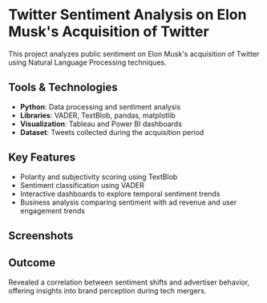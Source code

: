 # Twitter Sentiment Analysis on Elon Musk's Acquisition of Twitter

This project analyzes public sentiment on Elon Musk's acquisition of Twitter using Natural Language Processing techniques.

## Tools & Technologies
- **Python**: Data processing and sentiment analysis
- **Libraries**: VADER, TextBlob, pandas, matplotlib
- **Visualization**: Tableau and Power BI dashboards
- **Dataset**: Tweets collected during the acquisition period

## Key Features
- Polarity and subjectivity scoring using TextBlob
- Sentiment classification using VADER
- Interactive dashboards to explore temporal sentiment trends
- Business analysis comparing sentiment with ad revenue and user engagement trends

## Screenshots



## Outcome
Revealed a correlation between sentiment shifts and advertiser behavior, offering insights into brand perception during tech mergers.
